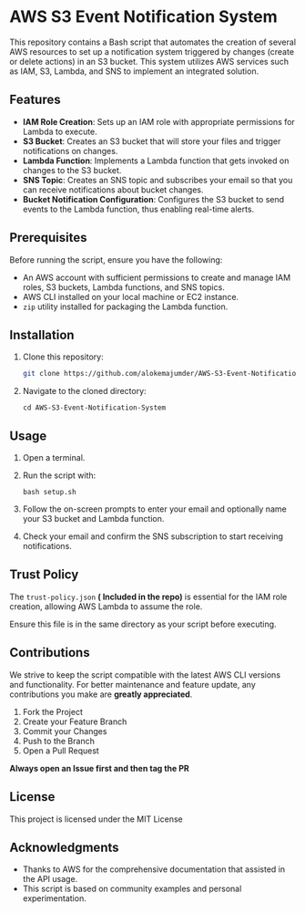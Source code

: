 # AWS S3 Event Notification System

This repository contains a Bash script that automates the creation of several AWS resources to set up a notification system triggered by changes (create or delete actions) in an S3 bucket. This system utilizes AWS services such as IAM, S3, Lambda, and SNS to implement an integrated solution.

## Features

- **IAM Role Creation**: Sets up an IAM role with appropriate permissions for Lambda to execute.
- **S3 Bucket**: Creates an S3 bucket that will store your files and trigger notifications on changes.
- **Lambda Function**: Implements a Lambda function that gets invoked on changes to the S3 bucket.
- **SNS Topic**: Creates an SNS topic and subscribes your email so that you can receive notifications about bucket changes.
- **Bucket Notification Configuration**: Configures the S3 bucket to send events to the Lambda function, thus enabling real-time alerts.

## Prerequisites

Before running the script, ensure you have the following:
- An AWS account with sufficient permissions to create and manage IAM roles, S3 buckets, Lambda functions, and SNS topics.
- AWS CLI installed on your local machine or EC2 instance.
- `zip` utility installed for packaging the Lambda function.

## Installation

1. Clone this repository:
   ```bash
   git clone https://github.com/alokemajumder/AWS-S3-Event-Notification-System.git`` 

2.  Navigate to the cloned directory:
    
    
    `cd AWS-S3-Event-Notification-System` 
    

## Usage

1.  Open a terminal.
2.  Run the script with:
   
    
    `bash setup.sh` 
    
3.  Follow the on-screen prompts to enter your email and optionally name your S3 bucket and Lambda function.
4.  Check your email and confirm the SNS subscription to start receiving notifications.

## Trust Policy

The `trust-policy.json` **( Included in the repo)**  is essential for the IAM role creation, allowing AWS Lambda to assume the role. 

Ensure this file is in the same directory as your script before executing.


## Contributions

We strive to keep the script compatible with the latest AWS CLI versions and functionality. For better maintenance and feature update, any contributions you make are **greatly appreciated**.

1.  Fork the Project
2.  Create your Feature Branch
3.  Commit your Changes 
4.  Push to the Branch
5.  Open a Pull Request

**Always open an Issue first and then tag the PR**

## License

This project is licensed under the MIT License 

## Acknowledgments

-   Thanks to AWS for the comprehensive documentation that assisted in the API usage.
-   This script is based on community examples and personal experimentation.
